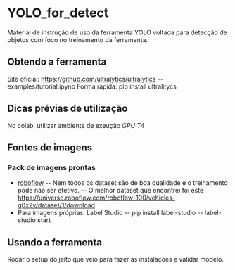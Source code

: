 # YOLO_for_detect
Material de instrução de uso da ferramenta YOLO voltada para detecção de objetos com foco no treinamento da ferramenta.
## Obtendo a ferramenta
Site oficial: https://github.com/ultralytics/ultralytics -- examples/tutorial.ipynb
Forma rápida: pip install ultralitycs
## Dicas prévias de utilização
No colab, utilizar ambiente de exeução _GPU:T4_
## Fontes de imagens
### Pack de imagens prontas
- [roboflow](https://roboflow.com/)
-- Nem todos os dataset são de boa qualidade e o treinamento pode não ser efetivo.
-- O melhor dataset que encontrei foi este https://universe.roboflow.com/roboflow-100/vehicles-q0x2v/dataset/1/download
- Para imagens próprias: Label Studio
-- pip install label-studio
--  label-studio start
## Usando a ferramenta
Rodar o setup do jeito que veio para fazer as instalações e validar modelo.

